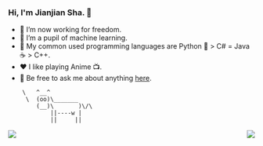 ### Hi, I'm Jianjian Sha. 👋

- 🔭 I’m now working for freedom.
- 🌱 I’m a pupil of machine learning. 
- 🤔 My common used programming languages are Python 🐍 > C# = Java ☕ > C++.
- ❤️ I like playing Anime 📺.
- 💬 Be free to ask me about anything [here](https://github.com/JianjianSha/jianjiansha/issues).
```
    \   ^__^
     \  (oo)\_______
        (__)\       )\/\
            ||----w |
            ||     ||
```
<!-- <img align="right" height="280" src="https://pic2.zhimg.com/v2-28020003d4a493c78d8202ba6c35f179_b.webp"> -->
<img align="left" src="https://github-readme-stats.vercel.app/api?username=JianjianSha&show_icons=true&hide_border=true">
<img align="right" src="https://github-readme-stats.vercel.app/api/top-langs/?username=JianjianSha&hide_border=true">
</div>
